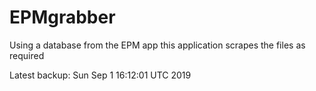 # EPMgrabber
Using a database from the EPM app this application scrapes the files as required


Latest backup: Sun Sep 1 16:12:01 UTC 2019
